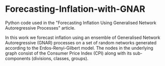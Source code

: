 # Forecasting-Inflation-with-GNAR

Python code used in the "Forecasting Inflation Using Generalised Network Autoregressive Processes" article.

In this work we forecast inflation using an ensemble of Generalised Network Autoregressive (GNAR) processes on a set of random networks generated according to the Erdos-Renyi-Gilbert model. The nodes in the underlying graph consist of the Consumer Price Index (CPI) along with its sub-components (divisions, classes, groups).